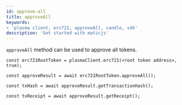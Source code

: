 ```yaml
---
id: approve-all
title: approveAll
keywords: 
- 'plasma client, erc721, approveAll, candle, sdk'
description: 'Get started with maticjs'
---
```


`approveAll` method can be used to approve all tokens.

```
const erc721RootToken = plasmaClient.erc721(<root token address>, true);

const approveResult = await erc721RootToken.approveAll();

const txHash = await approveResult.getTransactionHash();

const txReceipt = await approveResult.getReceipt();

```
